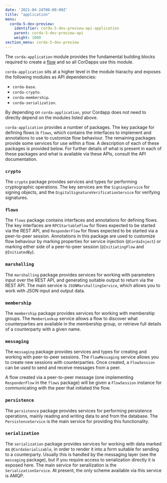 ```yaml
---
date: '2021-04-24T00:00:00Z'
title: "application"
menu:
  corda-5-dev-preview:
    identifier: corda-5-dev-preview-api-application
    parent: corda-5-dev-preview-api
    weight: 1000
section_menu: corda-5-dev-preview
---
```

The `corda-application` module provides the fundamental building blocks required to create a [flow](../../introduction/key-concepts.html#flows) and so all CorDapps use this module.

`corda-application` sits at a higher level in the module hiarachy and exposes the following modules as API dependencies:

- `corda-base`.
- `corda-crypto`.
- `corda-membership`.
- `corda-serialization`.

By depending on `corda-application`, your Cordapp does not need to directly depend on the modules listed above.

`corda-application` provides a number of packages. The key package for defining flows is `flows`, which contains the interfaces to implement and annotations to use to customize flow behaviour. The remaining packages provide some services for use within a flow. A description of each of these packages is provided below. For further details of what is present in each of these packages and what is available via these APIs, consult the API documentation.

### `crypto`

The `crypto` package provides services and types for performing cryptographic operations. The key services are the `SigningService` for signing objects, and the `DigitalSignatureVerificationService` for verifying signatures.

### `flows`

The `flows` package contains interfaces and annotations for defining flows. The key interfaces are `RPCStartableFlow` for flows expected to be started via the REST API, and `ResponderFlow` for flows expected to be started via a peer-to-peer session. Annotations in this package are used to customize flow behaviour by marking properties for service injection (`@CordaInject`) or marking either side of a peer-to-peer session (`@InitiatingFlow` and `@InitiatedBy`).

### `marshalling`

The `marshalling` package provides services for working with parameters input over the REST API, and generating suitable output to return via the REST API. The main service is `JSONMarshallingService`, which allows you to work with JSON input and output data.

### `membership`

The `membership` package provides services for working with membership groups. The `MemberLookup` service allows a flow to discover what counterparties are available in the membership group, or retrieve full details of a counterparty with a given name.

### `messaging`

The `messaging` package provides services and types for creating and working with peer-to-peer sessions. The `FlowMessaging` service allows you to create new sessions with counterparties. Once created, a `FlowSession` can be used to send and receive messages from a peer.

A flow created via a peer-to-peer message (one implementing `ResponderFlow` in the `flows` package) will be given a `FlowSession` instance for communicating with the peer that initiated the flow.

### `persistence`

The `persistence` package provides services for performing persistence operations, mainly reading and writing data to and from the database. The `PersistenceService` is the main service for providing this functionality.

### `serialization`

The `serialization` package provides services for working with data marked as `@CordaSerializable`, in order to render it into a form suitable for sending to a counterparty. Usually this is handled by the messaging layer (see the `messaging` package), but if you require access to serialization directly it is exposed here. The main service for serailization is the `SerializationService`. At present, the only scheme available via this service is AMQP.

